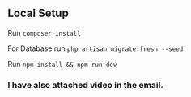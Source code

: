## Local Setup
Run `composer install`

For Database run ` php artisan migrate:fresh --seed `

Run `npm install && npm run dev`

### I have also attached video in the email.
